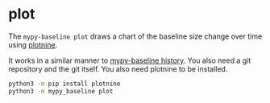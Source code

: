 # plot

The `mypy-baseline plot` draws a chart of the baseline size change over time using [plotnine](https://github.com/has2k1/plotnine).

It works in a similar manner to [mypy-baseline history](./history.md). You also need a git repository and the git itself. You also need plotnine to be installed.

```bash
python3 -m pip install plotnine
python3 -m mypy_baseline plot
```
